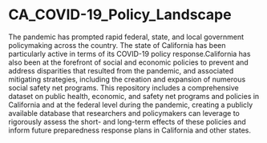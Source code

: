 # CA_COVID-19_Policy_Landscape
The pandemic has prompted rapid federal, state, and local government policymaking across the country. The state of California has been particularly active in terms of its COVID-19 policy response.California has also been at the forefront of social and economic policies to prevent and address disparities that resulted from the pandemic, and associated mitigating strategies, including the creation and expansion of numerous social safety net programs. This repository includes a comprehensive dataset on public health, economic, and safety net programs and policies in California and at the federal level during the pandemic, creating a publicly available database that researchers and policymakers can leverage to rigorously assess the short- and long-term effects of these policies and inform future preparedness response plans in California and other states. 

